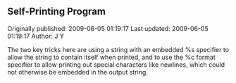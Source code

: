 ## Self-Printing Program

Originally published: 2009-06-05 01:19:17
Last updated: 2009-06-05 01:19:17
Author: J Y

The two key tricks here are using a string with an embedded %s specifier to allow the string to contain itself when printed, and to use the %c format specifier to allow printing out special characters like newlines, which could not otherwise be embedded in the output string. 